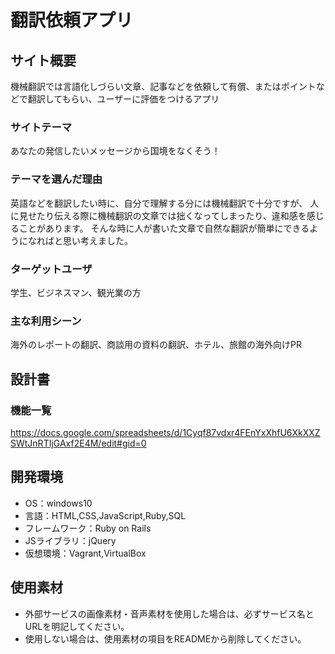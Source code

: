 # 翻訳依頼アプリ

## サイト概要
機械翻訳では言語化しづらい文章、記事などを依頼して有償、またはポイントなどで翻訳してもらい、ユーザーに評価をつけるアプリ

### サイトテーマ
あなたの発信したいメッセージから国境をなくそう！

### テーマを選んだ理由
英語などを翻訳したい時に、自分で理解する分には機械翻訳で十分ですが、
人に見せたり伝える際に機械翻訳の文章では拙くなってしまったり、違和感を感じることがあります。
そんな時に人が書いた文章で自然な翻訳が簡単にできるようになればと思い考えました。

### ターゲットユーザ
学生、ビジネスマン、観光業の方

### 主な利用シーン
海外のレポートの翻訳、商談用の資料の翻訳、ホテル、旅館の海外向けPR

## 設計書


### 機能一覧
https://docs.google.com/spreadsheets/d/1Cyqf87vdxr4FEnYxXhfU6XkXXZSWtJnRTIjGAxf2E4M/edit#gid=0

## 開発環境
- OS：windows10
- 言語：HTML,CSS,JavaScript,Ruby,SQL
- フレームワーク：Ruby on Rails
- JSライブラリ：jQuery
- 仮想環境：Vagrant,VirtualBox

## 使用素材
- 外部サービスの画像素材・音声素材を使用した場合は、必ずサービス名とURLを明記してください。
- 使用しない場合は、使用素材の項目をREADMEから削除してください。
